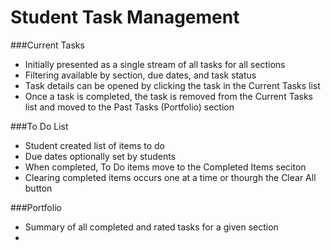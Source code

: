 # Student Task Management

###Current Tasks
- Initially presented as a single stream of all tasks for all sections
- Filtering available by section, due dates, and task status
- Task details can be opened by clicking the task in the Current Tasks list
- Once a task is completed, the task is removed from the Current Tasks list and moved to the Past Tasks (Portfolio) section

###To Do List
- Student created list of items to do
- Due dates optionally set by students
- When completed, To Do items move to the Completed Items seciton 
- Clearing completed items occurs one at a time or thourgh the Clear All button

###Portfolio
- Summary of all completed and rated tasks for a given section
- 